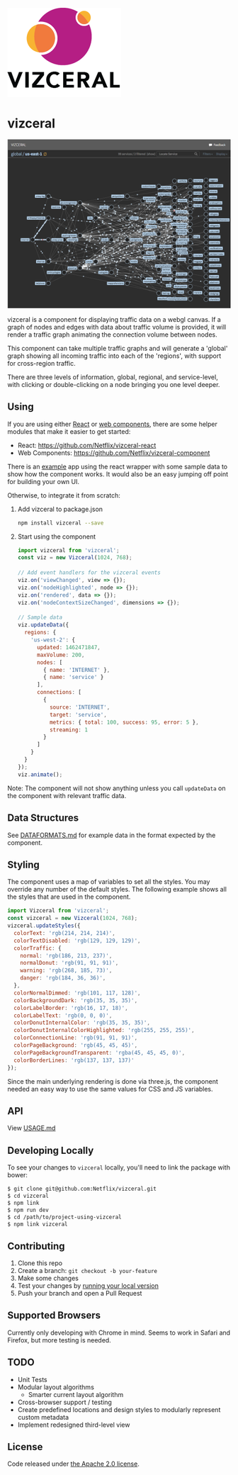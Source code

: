 ![](./logo.png)
# vizceral

![](./vizceral-example.png)

vizceral is a component for displaying traffic data on a webgl canvas. If a graph of nodes and edges with data about traffic volume is provided, it will render a traffic graph animating the connection volume between nodes.

This component can take multiple traffic graphs and will generate a 'global' graph showing all incoming traffic into each of the 'regions', with support for cross-region traffic.

There are three levels of information, global, regional, and service-level, with clicking or double-clicking on a node bringing you one level deeper.

## Using
If you are using either [React](https://facebook.github.io/react/) or [web components](http://webcomponents.org/), there are some helper modules that make it easier to get started:
* React: https://github.com/Netflix/vizceral-react
* Web Components: https://github.com/Netflix/vizceral-component

There is an [example](https://github.com/Netflix/vizceral-example) app using the react wrapper with some sample data to show how the component works. It would also be an easy jumping off point for building your own UI.

Otherwise, to integrate it from scratch:

1.  Add vizceral to package.json

    ```sh
    npm install vizceral --save
    ```

2.  Start using the component

    ```js
    import vizceral from 'vizceral';
    const viz = new Vizceral(1024, 768);

    // Add event handlers for the vizceral events
    viz.on('viewChanged', view => {});
    viz.on('nodeHighlighted', node => {});
    viz.on('rendered', data => {});
    viz.on('nodeContextSizeChanged', dimensions => {});

    // Sample data
    viz.updateData({
      regions: {
        'us-west-2': {
          updated: 1462471847,
          maxVolume: 200,
          nodes: [
            { name: 'INTERNET' },
            { name: 'service' }
          ],
          connections: [
            {
              source: 'INTERNET',
              target: 'service',
              metrics: { total: 100, success: 95, error: 5 },
              streaming: 1
            }
          ]
        }
      }
    });
    viz.animate();

    ```

Note: The component will not show anything unless you call `updateData` on the component with relevant traffic data.

## Data Structures

See [DATAFORMATS.md](./DATAFORMATS.md) for example data in the format expected by the component.

## Styling

The component uses a map of variables to set all the styles. You may override any number of the default styles.  The following example shows all the styles that are used in the component.

```js
import Vizceral from 'vizceral';
const vizceral = new Vizceral(1024, 768);
vizceral.updateStyles({
  colorText: 'rgb(214, 214, 214)',
  colorTextDisabled: 'rgb(129, 129, 129)',
  colorTraffic: {
    normal: 'rgb(186, 213, 237)',
    normalDonut: 'rgb(91, 91, 91)',
    warning: 'rgb(268, 185, 73)',
    danger: 'rgb(184, 36, 36)',
  },
  colorNormalDimmed: 'rgb(101, 117, 128)',
  colorBackgroundDark: 'rgb(35, 35, 35)',
  colorLabelBorder: 'rgb(16, 17, 18)',
  colorLabelText: 'rgb(0, 0, 0)',
  colorDonutInternalColor: 'rgb(35, 35, 35)',
  colorDonutInternalColorHighlighted: 'rgb(255, 255, 255)',
  colorConnectionLine: 'rgb(91, 91, 91)',
  colorPageBackground: 'rgb(45, 45, 45)',
  colorPageBackgroundTransparent: 'rgba(45, 45, 45, 0)',
  colorBorderLines: 'rgb(137, 137, 137)'
});
```

Since the main underlying rendering is done via three.js, the component needed an easy way to use the same values for CSS and JS variables.

## API
View [USAGE.md](./USAGE.md)

## Developing Locally

To see your changes to `vizceral` locally, you'll need to link the package with bower:

    $ git clone git@github.com:Netflix/vizceral.git
    $ cd vizceral
    $ npm link
    $ npm run dev
    $ cd /path/to/project-using-vizceral
    $ npm link vizceral

## Contributing

1.  Clone this repo
2.  Create a branch: `git checkout -b your-feature`
3.  Make some changes
4.  Test your changes by [running your local version](#developing-locally)
5.  Push your branch and open a Pull Request

## Supported Browsers

Currently only developing with Chrome in mind. Seems to work in Safari and Firefox, but more testing is needed.

## TODO

- Unit Tests
- Modular layout algorithms
  - Smarter current layout algorithm
- Cross-browser support / testing
- Create predefined locations and design styles to modularly represent custom metadata
- Implement redesigned third-level view

## License

Code released under [the Apache 2.0 license](./LICENSE).
